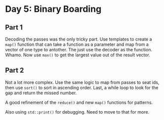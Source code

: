 # Day 5: Binary Boarding

## Part 1

Decoding the passes was the only tricky part. Use templates to create a `map()` function
that can take a function as a parameter and map from a vector of one type to antother.
The just use the decoder as the function. Whamo. Now use `max()` to get the largest
value out of the result vector.

## Part 2

Not a lot more complex. Use the same logic to map from passes to seat ids, then use
`sort()` to sort in ascending order. Last, a while loop to look for the gap and return
the missed number.


A good refinement of the `reduce()` and new `map()` functions for patterns.

Also using `std::print()` for debugging. Need to move to that for more.
